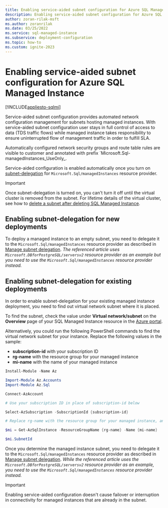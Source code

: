 ```yaml
---
title: Enabling service-aided subnet configuration for Azure SQL Managed Instance
description: Enabling service-aided subnet configuration for Azure SQL Managed Instance
author: zoran-rilak-msft
ms.author: zoranrilak
ms.date: 03/25/2022
ms.service: sql-managed-instance
ms.subservice: deployment-configuration
ms.topic: how-to
ms.custom: ignite-2023
---
```

# Enabling service-aided subnet configuration for Azure SQL Managed Instance
[!INCLUDE[appliesto-sqlmi](../includes/appliesto-sqlmi.md)]

Service-aided subnet configuration provides automated network configuration management for subnets hosting managed instances. With service-aided subnet configuration user stays in full control of access to data (TDS traffic flows) while managed instance takes responsibility to ensure uninterrupted flow of management traffic in order to fulfill SLA.

Automatically configured network security groups and route table rules are visible to customer and annotated with prefix `Microsoft.Sql-managedInstances_UseOnly_.

Service-aided configuration is enabled automatically once you turn on [subnet-delegation](/azure/virtual-network/subnet-delegation-overview) for `Microsoft.Sql/managedInstances` resource provider.

> [!IMPORTANT] 
> Once subnet-delegation is turned on, you can't turn it off until the virtual cluster is removed from the subnet. For lifetime details of the virtual cluster, see how to [delete a subnet after deleting SQL Managed Instance](virtual-cluster-architecture.md#delete-a-subnet-after-deleting-an-azure-sql-managed-instance).


## Enabling subnet-delegation for new deployments

To deploy a managed instance to an empty subnet, you need to delegate it to the `Microsoft.Sql/managedInstances` resource provider as described in [Manage subnet delegation](/azure/virtual-network/manage-subnet-delegation). _The referenced article uses `Microsoft.DBforPostgreSQL/serversv2` resource provider as an example but you need to use the `Microsoft.Sql/managedInstances` resource provider instead._

## Enabling subnet-delegation for existing deployments

In order to enable subnet-delegation for your existing managed instance deployment, you need to find out virtual network subnet where it is placed. 

To find the subnet, check the value under **Virtual network/subnet** on the **Overview** page of your SQL Managed Instance resource in the [Azure portal](https://portal.azure.com).

Alternatively, you could run the following PowerShell commands to find the virtual network subnet for your instance. Replace the following values in the sample:
- **subscription-id** with your subscription ID
- **rg-name** with the resource group for your managed instance
- **mi-name** with the name of your managed instance

```powershell
Install-Module -Name Az

Import-Module Az.Accounts
Import-Module Az.Sql

Connect-AzAccount

# Use your subscription ID in place of subscription-id below

Select-AzSubscription -SubscriptionId {subscription-id}

# Replace rg-name with the resource group for your managed instance, and replace mi-name with the name of your managed instance

$mi = Get-AzSqlInstance -ResourceGroupName {rg-name} -Name {mi-name}

$mi.SubnetId
```

Once you determine the managed instance subnet, you need to delegate it to the `Microsoft.Sql/managedInstances` resource provider as described in [Manage subnet delegation](/azure/virtual-network/manage-subnet-delegation). _While the referenced article uses the `Microsoft.DBforPostgreSQL/serversv2` resource provider as an example, you need to use the `Microsoft.Sql/managedInstances` resource provider instead._


> [!IMPORTANT]
> Enabling service-aided configuration doesn't cause failover or interruption in connectivity for managed instances that are already in the subnet.
